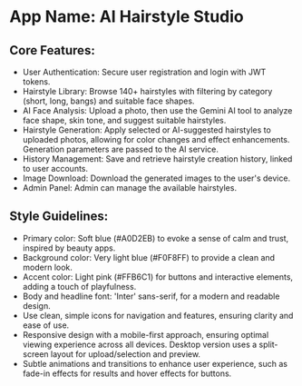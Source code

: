 # **App Name**: AI Hairstyle Studio

## Core Features:

- User Authentication: Secure user registration and login with JWT tokens.
- Hairstyle Library: Browse 140+ hairstyles with filtering by category (short, long, bangs) and suitable face shapes.
- AI Face Analysis: Upload a photo, then use the Gemini AI tool to analyze face shape, skin tone, and suggest suitable hairstyles.
- Hairstyle Generation: Apply selected or AI-suggested hairstyles to uploaded photos, allowing for color changes and effect enhancements. Generation parameters are passed to the AI service.
- History Management: Save and retrieve hairstyle creation history, linked to user accounts.
- Image Download: Download the generated images to the user's device.
- Admin Panel: Admin can manage the available hairstyles.

## Style Guidelines:

- Primary color: Soft blue (#A0D2EB) to evoke a sense of calm and trust, inspired by beauty apps.
- Background color: Very light blue (#F0F8FF) to provide a clean and modern look.
- Accent color: Light pink (#FFB6C1) for buttons and interactive elements, adding a touch of playfulness.
- Body and headline font: 'Inter' sans-serif, for a modern and readable design.
- Use clean, simple icons for navigation and features, ensuring clarity and ease of use.
- Responsive design with a mobile-first approach, ensuring optimal viewing experience across all devices. Desktop version uses a split-screen layout for upload/selection and preview.
- Subtle animations and transitions to enhance user experience, such as fade-in effects for results and hover effects for buttons.